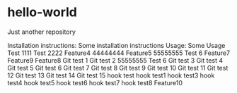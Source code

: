 # hello-world
Just another repository

Installation instructions:
Some installation instructions
Usage:
Some Usage
Test 1111
Test 2222
Feature4
44444444
Feature5
55555555
Test 6
Feature7
Feature9
Feature8
Git test 1
Git test 2
55555555
Test 6
Git test 3
Git test 4
Git test 5
Git test 6
Git test 7
Git test 8
Git test 9
Git test 10
Git test 11
Git test 12
Git test 13
Git test 14
Git test 15
hook test
hook test1
hook test3
hook test4
hook test5
hook test6
hook test7
hook test8
Feature10

